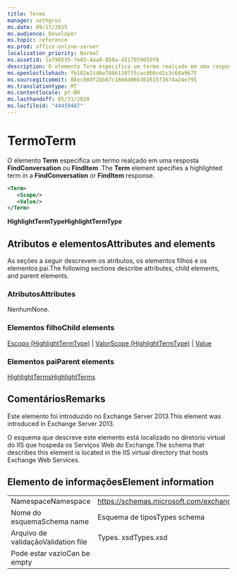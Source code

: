 ```yaml
---
title: Termo
manager: sethgros
ms.date: 09/17/2015
ms.audience: Developer
ms.topic: reference
ms.prod: office-online-server
localization_priority: Normal
ms.assetid: 1a796535-7e83-4aa8-850a-d217059050f8
description: O elemento Term especifica um termo realçado em uma resposta FindConversation ou FindItem.
ms.openlocfilehash: fb102e21d6e7866110735cacd60cd2c3c68a9675
ms.sourcegitcommit: 88ec988f2bb67c1866d06b361615f3674a24e795
ms.translationtype: MT
ms.contentlocale: pt-BR
ms.lasthandoff: 05/31/2020
ms.locfileid: "44459487"
---
```

# <a name="term"></a><span data-ttu-id="2fdb4-103">Termo</span><span class="sxs-lookup"><span data-stu-id="2fdb4-103">Term</span></span>

<span data-ttu-id="2fdb4-104">O elemento **Term** especifica um termo realçado em uma resposta **FindConversation** ou **FindItem** .</span><span class="sxs-lookup"><span data-stu-id="2fdb4-104">The **Term** element specifies a highlighted term in a **FindConversation** or **FindItem** response.</span></span> 
  
```XML
<Term>
   <Scope/>
   <Value/>
</Term>
```

 <span data-ttu-id="2fdb4-105">**HighlightTermType**</span><span class="sxs-lookup"><span data-stu-id="2fdb4-105">**HighlightTermType**</span></span>
## <a name="attributes-and-elements"></a><span data-ttu-id="2fdb4-106">Atributos e elementos</span><span class="sxs-lookup"><span data-stu-id="2fdb4-106">Attributes and elements</span></span>

<span data-ttu-id="2fdb4-107">As seções a seguir descrevem os atributos, os elementos filhos e os elementos pai.</span><span class="sxs-lookup"><span data-stu-id="2fdb4-107">The following sections describe attributes, child elements, and parent elements.</span></span>
  
### <a name="attributes"></a><span data-ttu-id="2fdb4-108">Atributos</span><span class="sxs-lookup"><span data-stu-id="2fdb4-108">Attributes</span></span>

<span data-ttu-id="2fdb4-109">Nenhum</span><span class="sxs-lookup"><span data-stu-id="2fdb4-109">None.</span></span>
  
### <a name="child-elements"></a><span data-ttu-id="2fdb4-110">Elementos filho</span><span class="sxs-lookup"><span data-stu-id="2fdb4-110">Child elements</span></span>

<span data-ttu-id="2fdb4-111">[Escopo (HighlightTermType)](scope-highlighttermtype.md)  |  [Valor](value.md)</span><span class="sxs-lookup"><span data-stu-id="2fdb4-111">[Scope (HighlightTermType)](scope-highlighttermtype.md) | [Value](value.md)</span></span>
  
### <a name="parent-elements"></a><span data-ttu-id="2fdb4-112">Elementos pai</span><span class="sxs-lookup"><span data-stu-id="2fdb4-112">Parent elements</span></span>

[<span data-ttu-id="2fdb4-113">HighlightTerms</span><span class="sxs-lookup"><span data-stu-id="2fdb4-113">HighlightTerms</span></span>](highlightterms.md)
  
## <a name="remarks"></a><span data-ttu-id="2fdb4-114">Comentários</span><span class="sxs-lookup"><span data-stu-id="2fdb4-114">Remarks</span></span>

<span data-ttu-id="2fdb4-115">Este elemento foi introduzido no Exchange Server 2013.</span><span class="sxs-lookup"><span data-stu-id="2fdb4-115">This element was introduced in Exchange Server 2013.</span></span>
  
<span data-ttu-id="2fdb4-116">O esquema que descreve este elemento está localizado no diretório virtual do IIS que hospeda os Serviços Web do Exchange.</span><span class="sxs-lookup"><span data-stu-id="2fdb4-116">The schema that describes this element is located in the IIS virtual directory that hosts Exchange Web Services.</span></span>
  
## <a name="element-information"></a><span data-ttu-id="2fdb4-117">Elemento de informações</span><span class="sxs-lookup"><span data-stu-id="2fdb4-117">Element information</span></span>

|||
|:-----|:-----|
|<span data-ttu-id="2fdb4-118">Namespace</span><span class="sxs-lookup"><span data-stu-id="2fdb4-118">Namespace</span></span>  <br/> |https://schemas.microsoft.com/exchange/services/2006/types  <br/> |
|<span data-ttu-id="2fdb4-119">Nome do esquema</span><span class="sxs-lookup"><span data-stu-id="2fdb4-119">Schema name</span></span>  <br/> |<span data-ttu-id="2fdb4-120">Esquema de tipos</span><span class="sxs-lookup"><span data-stu-id="2fdb4-120">Types schema</span></span>  <br/> |
|<span data-ttu-id="2fdb4-121">Arquivo de validação</span><span class="sxs-lookup"><span data-stu-id="2fdb4-121">Validation file</span></span>  <br/> |<span data-ttu-id="2fdb4-122">Types. xsd</span><span class="sxs-lookup"><span data-stu-id="2fdb4-122">Types.xsd</span></span>  <br/> |
|<span data-ttu-id="2fdb4-123">Pode estar vazio</span><span class="sxs-lookup"><span data-stu-id="2fdb4-123">Can be empty</span></span>  <br/> ||
   

